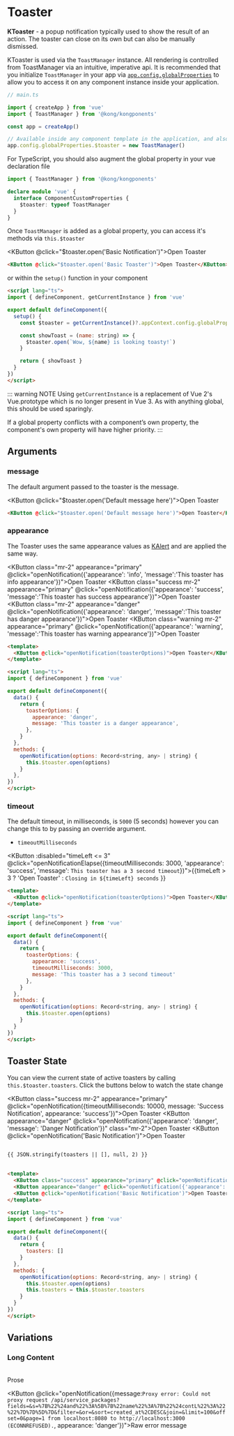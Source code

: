 # Toaster

**KToaster** - a popup notification typically used to show the result of an action. The toaster can close on its own but can also be manually dismissed.

KToaster is used via the `ToastManager` instance. All rendering is controlled from ToastManager via an intuitive, imperative api. It is recommended that you initialize `ToastManager` in your app via [`app.config.globalProperties`](https://vuejs.org/api/application.html#app-config-globalproperties) to allow you to access it on any component instance inside your application.

```ts
// main.ts

import { createApp } from 'vue'
import { ToastManager } from '@kong/kongponents'

const app = createApp()

// Available inside any component template in the application, and also on 'this' of any component instance
app.config.globalProperties.$toaster = new ToastManager()
```

For TypeScript, you should also augment the global property in your vue declaration file

```ts
import { ToastManager } from '@kong/kongponents'

declare module 'vue' {
  interface ComponentCustomProperties {
    $toaster: typeof ToastManager
  }
}
```

Once `ToastManager` is added as a global property, you can access it's methods via `this.$toaster`

<KButton @click="$toaster.open('Basic Notification')">Open Toaster</KButton>

```html
<KButton @click="$toaster.open('Basic Toaster')">Open Toaster</KButton>
```

or within the `setup()` function in your component

```html
<script lang="ts">
import { defineComponent, getCurrentInstance } from 'vue'

export default defineComponent({
  setup() {
    const $toaster = getCurrentInstance()?.appContext.config.globalProperties.$toaster

    const showToast = (name: string) => {
      $toaster.open(`Wow, ${name} is looking toasty!`)
    }

    return { showToast }
  }
})
</script>
```

::: warning NOTE
Using `getCurrentInstance` is a replacement of Vue 2's Vue.prototype which is no longer present in Vue 3. As with anything global, this should be used sparingly.

If a global property conflicts with a component’s own property, the component's own property will have higher priority.
:::

## Arguments

### message

The default argument passed to the toaster is the message.

<KButton @click="$toaster.open('Default message here')">Open Toaster</KButton>

```html
<KButton @click="$toaster.open('Default message here')">Open Toaster</KButton>
```

### appearance

The Toaster uses the same appearance values as [KAlert](/components/alert) and are applied the same way.

<KButton class="mr-2" appearance="primary" @click="openNotification({'appearance': 'info', 'message':'This toaster has info appearance'})">Open Toaster</KButton>
<KButton class="success mr-2" appearance="primary" @click="openNotification({'appearance': 'success', 'message':'This toaster has success appearance'})">Open Toaster</KButton>
<KButton class="mr-2" appearance="danger" @click="openNotification({'appearance': 'danger', 'message':'This toaster has danger appearance'})">Open Toaster</KButton>
<KButton class="warning mr-2" appearance="primary" @click="openNotification({'appearance': 'warning', 'message':'This toaster has warning appearance'})">Open Toaster</KButton>

```html
<template>
  <KButton @click="openNotification(toasterOptions)">Open Toaster</KButton>
</template>

<script lang="ts">
import { defineComponent } from 'vue'

export default defineComponent({
  data() {
    return {
      toasterOptions: {
        appearance: 'danger',
        message: 'This toaster is a danger appearance',
      },
    }
  },
  methods: {
    openNotification(options: Record<string, any> | string) {
      this.$toaster.open(options)
    }
  },
})
</script>
```

### timeout

The default timeout, in milliseconds, is `5000` (5 seconds) however you can change this to by passing an override argument.

- `timeoutMilliseconds`

<KButton :disabled="timeLeft <= 3" @click="openNotificationElapse({timeoutMilliseconds: 3000, 'appearance': 'success', 'message': `This toaster has a 3 second timeout`})">{{timeLeft > 3 ? 'Open Toaster' : `Closing in ${timeLeft} seconds` }}</KButton>

```html
<template>
  <KButton @click="openNotification(toasterOptions)">Open Toaster</KButton>
</template>

<script lang="ts">
import { defineComponent } from 'vue'

export default defineComponent({
  data() {
    return {
      toasterOptions: {
        appearance: 'success',
        timeoutMilliseconds: 3000,
        message: 'This toaster has a 3 second timeout'
      },
    }
  },
  methods: {
    openNotification(options: Record<string, any> | string) {
      this.$toaster.open(options)
    }
  }
})
</script>
```

## Toaster State

You can view the current state of active toasters by calling `this.$toaster.toasters`. Click the buttons below to watch the state change

<KButton class="success mr-2" appearance="primary" @click="openNotification({timeoutMilliseconds: 10000, message: 'Success Notification', appearance: 'success'})">Open Toaster</KButton>
<KButton appearance="danger" @click="openNotification({'appearance': 'danger', 'message': 'Danger Notification'})" class="mr-2">Open Toaster</KButton>
<KButton @click="openNotification('Basic Notification')">Open Toaster</KButton>

<pre class="language-json">
<code>
{{ JSON.stringify(toasters || [], null, 2) }}
</code>
</pre>

```html
<template>
  <KButton class="success" appearance="primary" @click="openNotification({timeoutMilliseconds: 10000, message: 'Success Notification', appearance: 'success'})">Open Toaster</KButton>
  <KButton appearance="danger" @click="openNotification({'appearance': 'danger', 'message': 'Danger Notification'})">Open Toaster</KButton>
  <KButton @click="openNotification('Basic Notification')">Open Toaster</KButton>
</template>

<script lang="ts">
import { defineComponent } from 'vue'

export default defineComponent({
  data() {
    return {
      toasters: []
    }
  },
  methods: {
    openNotification(options: Record<string, any> | string) {
      this.$toaster.open(options)
      this.toasters = this.$toaster.toasters
    }
  }
})
</script>
```

## Variations

### Long Content

<br>
<KButton @click="openNotification(`Before you release that email you're writing to spin up a new centralized decision-making group, it's worth talking about the four ways these groups consistently fail. They tend to be domineering, bottlenecked, status-oriented, or inert.`)" class="mr-2">Prose</KButton>

<KButton @click="openNotification({message:`Proxy error: Could not proxy request /api/service_packages?fields=&s=%7B%22%24and%22%3A%5B%7B%22name%22%3A%7B%22%24contL%22%3A%22%22%7D%7D%5D%7D&filter=&or=&sort=created_at%2CDESC&join=&limit=100&offset=0&page=1 from localhost:8080 to http://localhost:3000 (ECONNREFUSED).`, appearance: 'danger'})">Raw error message</KButton>

<script lang="ts">
import { defineComponent, getCurrentInstance, ref } from 'vue'

export default defineComponent({
  setup() {
    const $toaster = getCurrentInstance()?.appContext.config.globalProperties.$toaster
    const toasters = ref([])
    const timeLeft = ref(4)

    const openNotification = (options: Record<string, any> | string): void => {
      $toaster.open(options)
      toasters.value = $toaster.toasters.value
    }

    const openNotificationElapse = (options: Record<string, any> | string): void => {
      $toaster.open(options)
      toasters.value = $toaster.toasters.value
      timeLeft.value -= 1
      const interval = setInterval(() => {
        timeLeft.value -= 1
        if (timeLeft.value === 0){
          timeLeft.value = 4
          clearInterval(interval)
        }
      }, 1000)
    }

    return {
      toasters,
      timeLeft,
      openNotification,
      openNotificationElapse,
    }
  },
})
</script>

<style lang="scss">
.success.k-button {
  --KButtonPrimaryBase: var(--green-400);
  --KButtonPrimaryHover: var(--green-300);
  --KButtonPrimaryActive: var(--green-500)
}
.warning.k-button {
  --KButtonPrimaryBase: var(--yellow-300);
  --KButtonPrimaryHover: var(--yellow-200);
  --KButtonPrimaryActive: var(--yellow-200);
  color: var(--black-70) !important;
}
</style>
